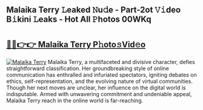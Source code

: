## Malaika Terry 𝙻eaked 𝙽u𝚍e - Part-2ot 𝚅𝚒deo B𝚒kini 𝙻eaks - Hot All 𝙿hotos 00WKq

# <h2><a href="http://ld1som.urlbe.top/?page=Malaika+Terry">🔗🔗👉👉 Malaika Terry P𝚑oto𝚜Vid𝚎o</a></h2>

[![Malaika Terry](https://i.imgur.com/eBuTRDB.gif)](http://ld1som.urlbe.top/?page=Malaika+Terry)
Malaika Terry, a multifaceted and divisive character, defies straightforward classification. Her groundbreaking style of online communication has enthralled and infuriated spectators, igniting debates on ethics, self-representation, and the evolving nature of virtual communities. Though her next moves are unclear, her influence on the digital world is indisputable. Armed with unwavering commitment and undeniable appeal, Malaika Terry reach in the online world is far-reaching.
